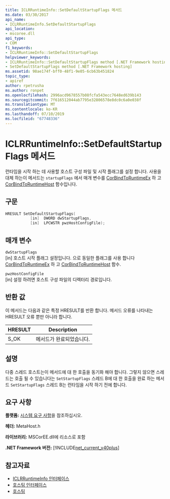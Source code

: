 ```yaml
---
title: ICLRRuntimeInfo::SetDefaultStartupFlags 메서드
ms.date: 03/30/2017
api_name:
- ICLRRuntimeInfo.SetDefaultStartupFlags
api_location:
- mscoree.dll
api_type:
- COM
f1_keywords:
- ICLRRuntimeInfo::SetDefaultStartupFlags
helpviewer_keywords:
- ICLRRuntimeInfo::SetDefaultStartupFlags method [.NET Framework hosting]
- SetDefaultStartupFlags method [.NET Framework hosting]
ms.assetid: 98ae174f-bff0-48f1-9e05-6cb63b451824
topic_type:
- apiref
author: rpetrusha
ms.author: ronpet
ms.openlocfilehash: 2996acd9678557b08fcfa543ecc7648ed639b143
ms.sourcegitcommit: 7f616512044ab7795e32806578e8dc0c6a0e038f
ms.translationtype: MT
ms.contentlocale: ko-KR
ms.lasthandoff: 07/10/2019
ms.locfileid: "67748336"
---
```

# <a name="iclrruntimeinfosetdefaultstartupflags-method"></a>ICLRRuntimeInfo::SetDefaultStartupFlags 메서드
런타임을 시작 하는 데 사용할 호스트 구성 파일 및 시작 플래그를 설정 합니다. 사용을 대체 하는이 메서드는 `startupFlags` 에서 매개 변수를 [CorBindToRuntimeEx](../../../../docs/framework/unmanaged-api/hosting/corbindtoruntimeex-function.md) 하 고 [CorBindToRuntimeHost](../../../../docs/framework/unmanaged-api/hosting/corbindtoruntimehost-function.md) 함수입니다.  
  
## <a name="syntax"></a>구문  
  
```cpp  
HRESULT SetDefaultStartupFlags(  
           [in]  DWORD dwStartupFlags,  
           [in]  LPCWSTR pwzHostConfigFile);  
```  
  
## <a name="parameters"></a>매개 변수  
 `dwStartupFlags`  
 [in] 호스트 시작 플래그 설정입니다. 으로 동일한 플래그를 사용 합니다 [CorBindToRuntimeEx](../../../../docs/framework/unmanaged-api/hosting/corbindtoruntimeex-function.md) 하 고 [CorBindToRuntimeHost](../../../../docs/framework/unmanaged-api/hosting/corbindtoruntimehost-function.md) 함수.  
  
 `pwzHostConfigFile`  
 [in] 설정 하려면 호스트 구성 파일의 디렉터리 경로입니다.  
  
## <a name="return-value"></a>반환 값  
 이 메서드는 다음과 같은 특정 HRESULT를 반환 합니다. 메서드 오류를 나타내는 HRESULT 오류 뿐만 아니라 합니다.  
  
|HRESULT|Description|  
|-------------|-----------------|  
|S_OK|메서드가 완료되었습니다.|  
  
## <a name="remarks"></a>설명  
 다중 스레드 호스트는이 메서드에 대 한 호출을 동기화 해야 합니다. 그렇지 않으면 스레드는 호출 될 수 있습니다는 `SetStartupFlags` 스레드 B에 대 한 호출을 완료 하는 메서드 `SetStartupFlags` 스레드 B는 런타임을 시작 하기 전에 합니다.  
  
## <a name="requirements"></a>요구 사항  
 **플랫폼:** [시스템 요구 사항](../../../../docs/framework/get-started/system-requirements.md)을 참조하십시오.  
  
 **헤더:** MetaHost.h  
  
 **라이브러리:** MSCorEE.dll에 리소스로 포함  
  
 **.NET Framework 버전:** [!INCLUDE[net_current_v40plus](../../../../includes/net-current-v40plus-md.md)]  
  
## <a name="see-also"></a>참고자료

- [ICLRRuntimeInfo 인터페이스](../../../../docs/framework/unmanaged-api/hosting/iclrruntimeinfo-interface.md)
- [호스팅 인터페이스](../../../../docs/framework/unmanaged-api/hosting/hosting-interfaces.md)
- [호스팅](../../../../docs/framework/unmanaged-api/hosting/index.md)
